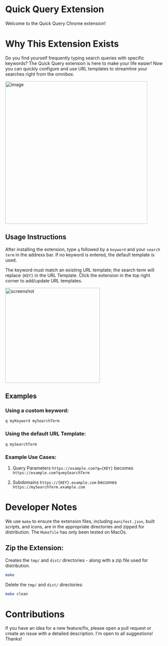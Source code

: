# Quick Query Extension

Welcome to the Quick Query Chrome extension!

# Why This Extension Exists

Do you find yourself frequently typing search queries with specific keywords? The Quick Query extension is here to make your life easier! Now you can quickly configure and use URL templates to streamline your searches right from the omnibox.

<img width="450" alt="image" src="https://github.com/user-attachments/assets/c0518df5-7c3e-4824-a165-61e767e94d0c">

## Usage Instructions

After installing the extension, type `q` followed by a `keyword` and your `search term` in the address bar. If no keyword is entered, the default template is used.

The keyword must match an existing URL template; the search term will replace `{KEY}` in the URL Template. Click the extension in the top right corner to add/update URL templates.

<img width="300" alt="screenshot" src="https://github.com/user-attachments/assets/5c0f270a-1b14-4c9b-a025-b5122a8ed945">

## Examples

### Using a custom keyword:

`q myKeyword mySearchTerm`

### Using the default URL Template:

`q mySearchTerm`

### Example Use Cases:

1. Query Parameters
   `https://example.com?q={KEY}` becomes `https://example.com?q=mySearchTerm`

2. Subdomains
   `https://{KEY}.example.com` becomes `https://mySearchTerm.example.com`

# Developer Notes

We use `make` to ensure the extension files, including `manifest.json`, built scripts, and icons, are in the appropriate directories and zipped for distribution. The `Makefile` has only been tested on MacOs.

## Zip the Extension:

Creates the `tmp/` and `dist/` directories - along with a zip file used for distribution.

```bash
make
```

Delete the `tmp/` and `dist/` directories:

```bash
make clean
```

# Contributions

If you have an idea for a new feature/fix, please open a pull request or create an issue with a detailed description. I'm open to all suggestions! Thanks!
